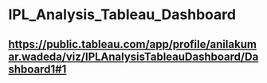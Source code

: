 # IPL_Analysis_Tableau_Dashboard
## https://public.tableau.com/app/profile/anilakumar.wadeda/viz/IPLAnalysisTableauDashboard/Dashboard1#1
